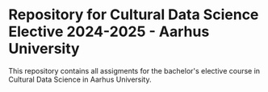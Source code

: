 # Repository for Cultural Data Science Elective 2024-2025 - Aarhus University

This repository contains all assigments for the bachelor's elective course in Cultural Data Science in Aarhus University.

